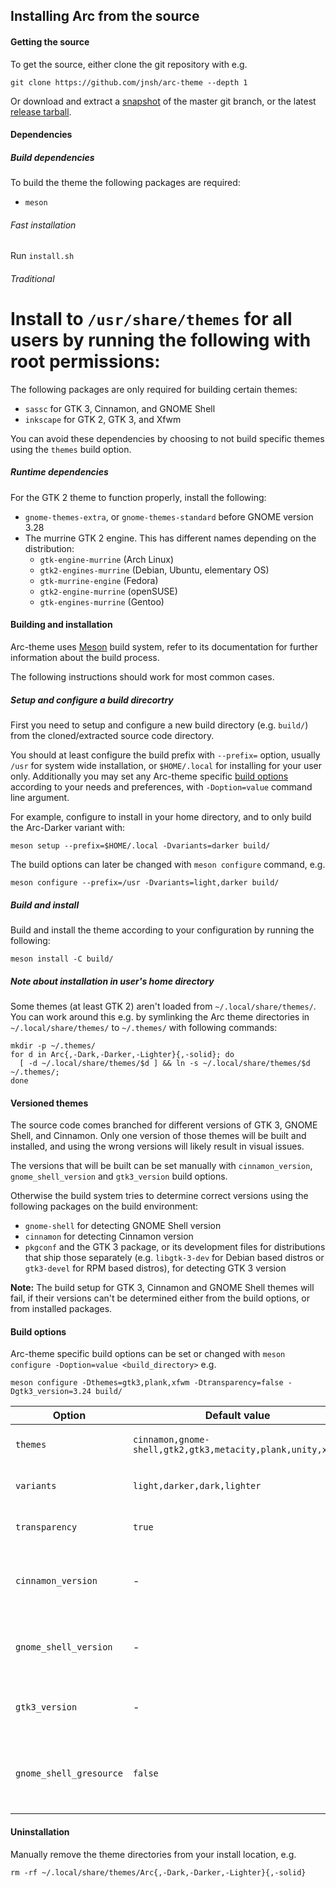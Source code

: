 ## Installing Arc from the source

#### Getting the source

To get the source, either clone the git repository with e.g.

    git clone https://github.com/jnsh/arc-theme --depth 1

Or download and extract a [snapshot](https://github.com/jnsh/arc-theme/archive/master.zip) of the master git branch, or the latest [release tarball](https://github.com/jnsh/arc-theme/releases/latest).

#### Dependencies

##### Build dependencies

To build the theme the following packages are required:
* `meson`

###### Fast installation

Run `install.sh`

###### Traditional

Install to `/usr/share/themes` for all users by running the following with root permissions:
=======
The following packages are only required for building certain themes:
* `sassc` for GTK 3, Cinnamon, and GNOME Shell
* `inkscape` for GTK 2, GTK 3, and Xfwm

You can avoid these dependencies by choosing to not build specific themes using the `themes` build option.

##### Runtime dependencies

For the GTK 2 theme to function properly, install the following:
* `gnome-themes-extra`, or `gnome-themes-standard` before GNOME version 3.28
* The murrine GTK 2 engine. This has different names depending on the distribution:
  * `gtk-engine-murrine` (Arch Linux)
  * `gtk2-engines-murrine` (Debian, Ubuntu, elementary OS)
  * `gtk-murrine-engine` (Fedora)
  * `gtk2-engine-murrine` (openSUSE)
  * `gtk-engines-murrine` (Gentoo)

#### Building and installation

Arc-theme uses [Meson](https://mesonbuild.com/) build system, refer to its documentation for further information about the build process.

The following instructions should work for most common cases.

##### Setup and configure a build direcortry

First you need to setup and configure a new build directory (e.g. `build/`) from the cloned/extracted source code directory.

You should at least configure the build prefix with `--prefix=` option, usually `/usr` for system wide installation, or `$HOME/.local` for installing for your user only. Additionally you may set any Arc-theme specific [build options](#build-options) according to your needs and preferences, with `-Doption=value` command line argument.

For example, configure to install in your home directory, and to only build the Arc-Darker variant with:

    meson setup --prefix=$HOME/.local -Dvariants=darker build/

The build options can later be changed with `meson configure` command, e.g.

    meson configure --prefix=/usr -Dvariants=light,darker build/

##### Build and install

Build and install the theme according to your configuration by running the following:

    meson install -C build/

##### Note about installation in user's home directory

Some themes (at least GTK 2) aren't loaded from `~/.local/share/themes/`. You can work around this e.g. by symlinking the Arc theme directories in `~/.local/share/themes/` to `~/.themes/` with following commands:

    mkdir -p ~/.themes/
    for d in Arc{,-Dark,-Darker,-Lighter}{,-solid}; do
      [ -d ~/.local/share/themes/$d ] && ln -s ~/.local/share/themes/$d ~/.themes/;
    done

#### Versioned themes

The source code comes branched for different versions of GTK 3, GNOME Shell, and Cinnamon. Only one version of those themes will be built and installed, and using the wrong versions will likely result in visual issues.

The versions that will be built can be set manually with `cinnamon_version`, `gnome_shell_version` and `gtk3_version` build options.

Otherwise the build system tries to determine correct versions using the following packages on the build environment:
* `gnome-shell` for detecting GNOME Shell version
* `cinnamon` for detecting Cinnamon version
* `pkgconf` and the GTK 3 package, or its development files for distributions that ship those separately (e.g. `libgtk-3-dev` for Debian based distros or `gtk3-devel` for RPM based distros), for detecting GTK 3 version

**Note:** The build setup for GTK 3, Cinnamon and GNOME Shell themes will fail, if their versions can't be determined either from the build options, or from installed packages.

#### Build options

Arc-theme specific build options can be set or changed with `meson configure -Doption=value <build_directory>` e.g.

    meson configure -Dthemes=gtk3,plank,xfwm -Dtransparency=false -Dgtk3_version=3.24 build/

Option | Default value | Description
--- | --- | ---
`themes` | `cinnamon,gnome-shell,gtk2,gtk3,metacity,plank,unity,xfwm` | List of themes to build
`variants` | `light,darker,dark,lighter` |  List of theme variants to build
`transparency` | `true` | Enable or disable transparency
`cinnamon_version` | - | Build Cinnamon theme for specific version
`gnome_shell_version` | - | Build GNOME Shell theme for specific version
`gtk3_version` | - | Build GTK 3 theme for specific version
`gnome_shell_gresource` | `false` | Compile GNOME Shell theme into a gresource file

#### Uninstallation

Manually remove the theme directories from your install location, e.g.

    rm -rf ~/.local/share/themes/Arc{,-Dark,-Darker,-Lighter}{,-solid}
